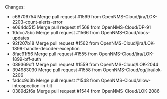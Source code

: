 Changes:
*   c68706754 Merge pull request #1569 from OpenNMS-Cloud/jira/LOK-2203-count-alerts-error
*   e064dd515 Merge pull request #1568 from OpenNMS-Cloud/DP-91
*   10dcc75bc Merge pull request #1566 from OpenNMS-Cloud/docs-updates
*   92f207b18 Merge pull request #1562 from OpenNMS-Cloud/jira/LOK-1899-handle-decoder-exception
*   8fac91f56 Merge pull request #1555 from OpenNMS-Cloud/jira/LOK-1899-bff-auth
*   089369cff Merge pull request #1559 from OpenNMS-Cloud/LOK-2044
*   394983030 Merge pull request #1558 from OpenNMS-Cloud/cg/jira/lok-2206
*   fadcc9d3b Merge pull request #1548 from OpenNMS-Cloud/allow-introspection-in-tilt
* 0389d2f6a Merge pull request #1544 from OpenNMS-Cloud/LOK-2086
